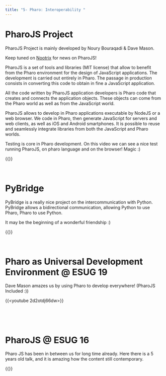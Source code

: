 ```yaml
---
title: "5- Pharo: Interoperability "
---
```

PharoJS Project
================


PharoJS Project is mainly developed by Noury Bouraqadi & Dave Mason. 

Keep tuned on [Nootrix](https://nootrix.com/) for news on PharoJS! 


PharoJS is a set of tools and libraries (MIT license) that allow to benefit from the Pharo environment for the design of JavaScript applications. The development is carried out entirely in Pharo. The passage in production consists in converting this code to obtain in fine a JavaScript application.

All the code written by PharoJS application developers is Pharo code that creates and connects the application objects. These objects can come from the Pharo world as well as from the JavaScript world.

PharoJS allows to develop in Pharo applications executable by NodeJS or a web browser. We code in Pharo, then generate JavaScript for servers and web clients, as well as iOS and Android smartphones. It is possible to reuse and seamlessly integrate libraries from both the JavaScript and Pharo worlds.


Testing is core in Pharo development. 
On this video we can see a nice test running PharoJS, on pharo language and on the browser! Magic :)



{{<youtube tGP4FTij5q8>}}





​​​​​





PyBridge
========

PyBridge is a really nice project on the intercommunication with Python. 
PyBridge allows a bidirectional communication, allowing Python to use Pharo, Pharo to use Python. 

It may be the beginning of a wonderful friendship :)


{{<youtube EbG9TlLncAA>}}


​​​​​

Pharo as Universal Development Environment @ ESUG 19
===================================================
Dave Mason amazes us by using Pharo to develop everywhere! (PharoJS Included :)) 




{{<youtube 2d2otdj66dw>}}





​​​​​





​​​​​

PharoJS @ ESUG 16
=================

Pharo JS has been in between us for long time already. 
Here there is a 5 years old talk, and it is amazing how the content still contemporary. 




{{<youtube nmRPSb0t9lw>}}
	

	
	